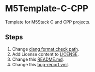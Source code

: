 # M5Template-C-CPP
Template for M5Stack C and CPP projects.

## Steps

1. Change [clang format check path](./.github/workflows/clang-format-check.yml#L9-L15).
2. Add License content to [LICENSE](/LICENSE).
3. Change this [README.md](./README.md#L1-L8).
4. Change this [bug-report.yml](./.github/ISSUE_TEMPLATE/bug-report.yml#L78).
